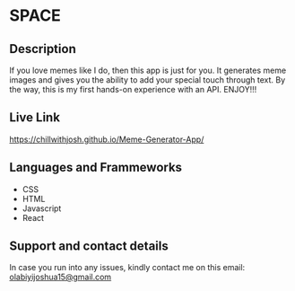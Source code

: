 # SPACE

## Description
If you love memes like I do, then this app is just for you. It generates meme images and gives you the ability to add your special touch through text. By the way, this is my first hands-on experience with an API. ENJOY!!!

## Live Link
https://chillwithjosh.github.io/Meme-Generator-App/

## Languages and Frammeworks
* CSS
* HTML
* Javascript
* React

## Support and contact details
In case you run into any issues, kindly contact me on this email: olabiyijoshua15@gmail.com
